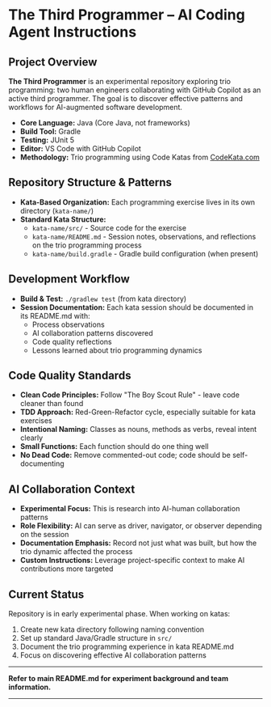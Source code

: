 # The Third Programmer – AI Coding Agent Instructions

## Project Overview

**The Third Programmer** is an experimental repository exploring trio programming: two human engineers collaborating with GitHub Copilot as an active third programmer. The goal is to discover effective patterns and workflows for AI-augmented software development.

- **Core Language:** Java (Core Java, not frameworks)
- **Build Tool:** Gradle
- **Testing:** JUnit 5
- **Editor:** VS Code with GitHub Copilot
- **Methodology:** Trio programming using Code Katas from [CodeKata.com](http://codekata.com/)

## Repository Structure & Patterns

- **Kata-Based Organization:** Each programming exercise lives in its own directory (`kata-name/`)
- **Standard Kata Structure:**
  - `kata-name/src/` - Source code for the exercise
  - `kata-name/README.md` - Session notes, observations, and reflections on the trio programming process
  - `kata-name/build.gradle` - Gradle build configuration (when present)

## Development Workflow

- **Build & Test:** `./gradlew test` (from kata directory)
- **Session Documentation:** Each kata session should be documented in its README.md with:
  - Process observations
  - AI collaboration patterns discovered
  - Code quality reflections
  - Lessons learned about trio programming dynamics

## Code Quality Standards

- **Clean Code Principles:** Follow "The Boy Scout Rule" - leave code cleaner than found
- **TDD Approach:** Red-Green-Refactor cycle, especially suitable for kata exercises
- **Intentional Naming:** Classes as nouns, methods as verbs, reveal intent clearly
- **Small Functions:** Each function should do one thing well
- **No Dead Code:** Remove commented-out code; code should be self-documenting

## AI Collaboration Context

- **Experimental Focus:** This is research into AI-human collaboration patterns
- **Role Flexibility:** AI can serve as driver, navigator, or observer depending on the session
- **Documentation Emphasis:** Record not just what was built, but how the trio dynamic affected the process
- **Custom Instructions:** Leverage project-specific context to make AI contributions more targeted

## Current Status

Repository is in early experimental phase. When working on katas:
1. Create new kata directory following naming convention
2. Set up standard Java/Gradle structure in `src/`
3. Document the trio programming experience in kata README.md
4. Focus on discovering effective AI collaboration patterns

---

**Refer to main README.md for experiment background and team information.**

---
